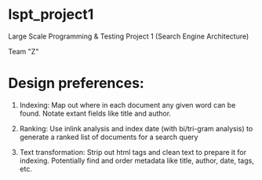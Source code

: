 # lspt_project1
Large Scale Programming &amp; Testing Project 1 (Search Engine Architecture)

Team "Z"

# Design preferences:
1. Indexing: Map out where in each document any given word can be found. Notate extant fields like title and author.

2. Ranking: Use inlink analysis and index date (with bi/tri-gram analysis) to generate a ranked list of documents for a search query

3. Text transformation: Strip out html tags and clean text to prepare it for indexing. Potentially find and order metadata like title, author, date, tags, etc.
